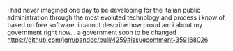 i had never imagined one day to be developing for the italian public administration through the most evoluted technology and process i know of, based on free software. i cannot describe how proud am i about my government right now... a government soon to be changed https://github.com/jgm/pandoc/pull/4259#issuecomment-359168026

